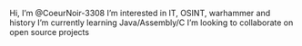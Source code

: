 Hi, I’m @CoeurNoir-3308
I’m interested in IT, OSINT, warhammer and history
I’m currently learning Java/Assembly/C
I’m looking to collaborate on open source projects 
